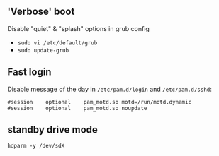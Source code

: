 'Verbose' boot
--------------
Disable "quiet" & "splash" options in grub config
- `sudo vi /etc/default/grub`
- `sudo update-grub`


Fast login
----------
Disable message of the day in `/etc/pam.d/login` and `/etc/pam.d/sshd`:
```
#session    optional    pam_motd.so motd=/run/motd.dynamic
#session    optional    pam_motd.so noupdate
```


standby drive mode
------------------
```
hdparm -y /dev/sdX
```
